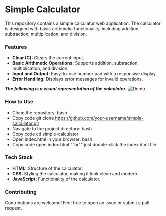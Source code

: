 # Simple Calculator
This repository contains a simple calculator web application. The calculator is designed with basic arithmetic functionality, including addition, subtraction, multiplication, and division.

### Features
- __Clear (C):__ Clears the current input.
- __Basic Arithmetic Operations:__ Supports addition, subtraction, multiplication, and division.
- __Input and Output:__ Easy-to-use number pad with a responsive display.
- __Error Handling:__ Displays error messages for invalid operations.

***The following is a visual representation of the calculator.***
  ![Demo](https://github.com/user-attachments/assets/33e994ba-6f89-45be-bd87-7bef38c8c9ff)


### How to Use
* Clone the repository:
bash
* Copy code
git clone https://github.com/your-username/simple-calculator.git
* Navigate to the project directory:
bash
* Copy code
cd simple-calculator
* Open index.html in your browser:
bash
* Copy code
open index.html  ""or"" just double-click the index.html file.

### Tech Stack
* __HTML:__ Structure of the calculator.
* __CSS:__ Styling the calculator, making it look clean and modern.
* __JavaScript:__ Functionality of the calculator.

### Contributing
Contributions are welcome! Feel free to open an issue or submit a pull request.
